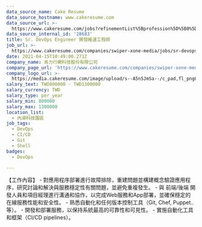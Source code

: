 ```yaml
---
data_source_name: Cake Resume
data_source_hostname: www.cakeresume.com
data_source_url: >-
  https://www.cakeresume.com/jobs?refinementList%5Bprofession%5D%5B0%5D=tech_devops&refi[…]5D=per_year&range%5Bsalary_range%5D%5Bmin%5D=1000000&page=2
data_source_internal_id: '28683'
title: Sr. DevOps Engineer 開發維運工程師
job_url: >-
  https://www.cakeresume.com/companies/swiper-xone-media/jobs/sr-devops-engineer-eea196
date: 2021-04-15T10:49:00.271Z
company_name: 肯力行網科技股份有限公司
company_page_url: 'https://www.cakeresume.com/companies/swiper-xone-media'
company_logo_url: >-
  https://media.cakeresume.com/image/upload/s--A5n5JmSa--/c_pad,fl_png8,h_200,w_200/v1619432245/ga92tyxn6f5zsmul4ofi.png
salary_text: TWD800000 - TWD1300000
salary_currency: TWD
salary_type: per_year
salary_min: 800000
salary_max: 1300000
location_list:
  - 內湖科技園區
job_tags:
  - DevOps
  - CI/CD
  - Git
  - Shell
badges:
  - DevOps

---
```


【工作內容】 - 對應用程序部署進行故障排除，重建問題並構建概念驗證應用程序，研究討論和解決與服務穩定性有關問題，並避免重複發生。 - 與 前端/後端 開發人員和項目經理進行溝通和協作，以完成Web服務和App部署，並確保穩定的在線服務性能和安全性。 - 熟悉自動化和任何版本控制工具（Git, Chef, Puppet..等）。 - 開發和部署服務，以保持系統最高的可靠性和可見性。 - 實施自動化工具和框架（CI/CD pipelines）。